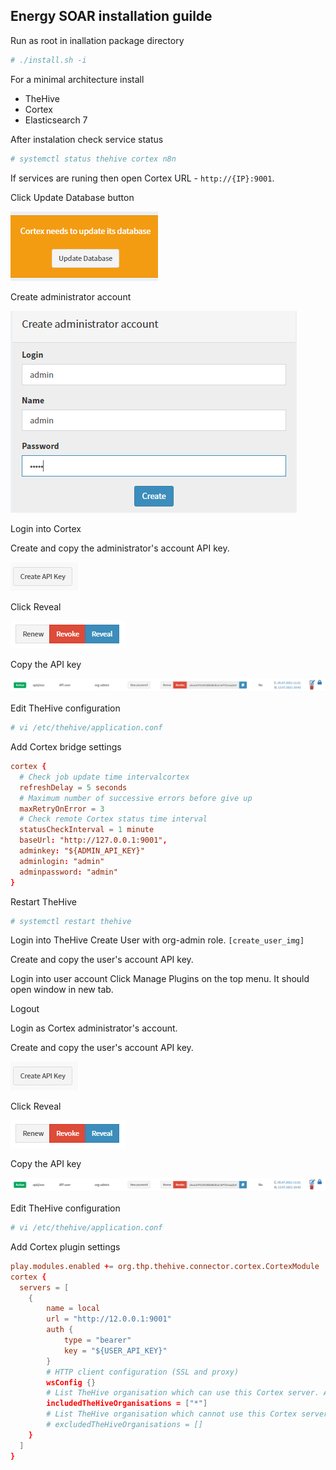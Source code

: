 ## Energy SOAR installation guilde

Run as root in inallation package directory
```bash
# ./install.sh -i
```

For a minimal architecture install
* TheHive
* Cortex
* Elasticsearch 7

After instalation check service status
```bash
# systemctl status thehive cortex n8n
```

If services are runing then open Cortex URL - `http://{IP}:9001`.

Click Update Database button

![Click Update Database button](/media/02-00-00-db_update.png)

Create administrator account

![Create administrator account](/media/02-00-01-create_admin.png)

Login into Cortex

Create and copy the administrator's account API key.

![Create API key Energy SOAR](/media/01-00-02-api_create.png)

Click Reveal

![Reveal the API key](/media/01-00-01-api_methods.png)

Copy the API key

![Copy the API key](/media/01-00-00-api_key.png)

Edit TheHive configuration
```bash
# vi /etc/thehive/application.conf
```

Add Cortex bridge settings 
```conf
cortex {
  # Check job update time intervalcortex
  refreshDelay = 5 seconds
  # Maximum number of successive errors before give up
  maxRetryOnError = 3
  # Check remote Cortex status time interval
  statusCheckInterval = 1 minute
  baseUrl: "http://127.0.0.1:9001",
  adminkey: "${ADMIN_API_KEY}"
  adminlogin: "admin"
  adminpassword: "admin"
}
```

Restart TheHive
```bash
# systemctl restart thehive
```

Login into TheHive
Create User with org-admin role.
`[create_user_img]`

Create and copy the user's account API key.

Login into user account
Click Manage Plugins on the top menu. It should open window in new tab.

Logout

Login as Cortex administrator's account.

Create and copy the user's account API key.

![Create API key Energy SOAR](/media/01-00-02-api_create.png)

Click Reveal

![Reveal the API key](/media/01-00-01-api_methods.png)

Copy the API key

![Copy the API key](/media/01-00-00-api_key.png)

Edit TheHive configuration
```bash
# vi /etc/thehive/application.conf
```

Add Cortex plugin settings 

```conf
play.modules.enabled += org.thp.thehive.connector.cortex.CortexModule
cortex {
  servers = [
    {
        name = local
        url = "http://12.0.0.1:9001"
        auth {
            type = "bearer"
            key = "${USER_API_KEY}"
        }
        # HTTP client configuration (SSL and proxy)
        wsConfig {}
        # List TheHive organisation which can use this Cortex server. All ("*") by default
        includedTheHiveOrganisations = ["*"]
        # List TheHive organisation which cannot use this Cortex server. None by default
        # excludedTheHiveOrganisations = []
    }
  ]
}
```